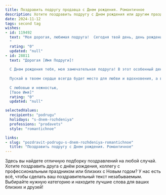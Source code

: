 ```yaml
---
title: Поздравить подругу продавца c Днем рождения. Романтичное
description: Хотите поздравить подругу c Днем рождения или другим праздником? Наш ИИ создаст незабываемое поздравление, а вы обязательно выделитесь среди других.  
date: 2024-11-12
tags: second tag
wishes:
- id: 119492
  text: "Моя дорогая, любимая подруга!  Сегодня твой день, день рождения – и мое сердце переполняется нежностью и любовью к тебе.  Ты – солнце, которое освещает мою жизнь,  ты –  волшебница, которая умеет находить подход к каждому, даже самому капризному покупателю.  Твой талант продавца – это настоящее искусство,  и ты его истинная королева. Пусть твой день будет наполнен счастьем,  радостью и  нежными объятиями.  Пусть все твои желания исполнятся, а любовь согревает тебя всегда.  С Днём рождения, моя дорогая!
  "
  rating: "0"
  updated: "null"
- id: 28811
  text: "Дорогая [Имя Подруги]!
  
  С Днем рождения тебя, моя замечательная подруга! В этот особенный день хочу пожелать тебе, чтобы каждый момент был наполнен радостью, как яркие цвета на витрине, привлекающие внимание. Ты, как истинный продавец, умеешь находить в людях лучшее, освещая их жизнь теплом и добротой.
  
  Пускай в твоем сердце всегда будет место для любви и вдохновения, а вокруг царит атмосфера счастья и гармонии. Желаю, чтобы удача всегда была с тобой, как верный компаньон в твоих стремлениях и начинаниях. Пусть все мечты сбываются, а каждый новый год приносит только счастье и успех.
  
  С любовью и нежностью,
  [Твое Имя]"
  rating: "0"
  updated: "null"

selectedValues:
  recipients: "podrugu"
  holidays: "s-dnem-rozhdeniya"
  professions: "prodavets"
  style: "romantichnoe"

links:
- slug: "pozdravit-podrugu-s-dnem-rozhdeniya-romantichnoe"
  title: "Поздравить подругу c Днем рождения. Романтичное"
---
```


Здесь вы найдете отличную подборку поздравлений на любой случай.
Хотите поздравить друга с днём рождения, коллегу с профессиональным праздником или близких с Новым годом? У нас есть всё, чтобы сделать ваш поздравительный текст незабываемым. Выбирайте нужную категорию и находите лучшие слова для ваших близких и друзей!

